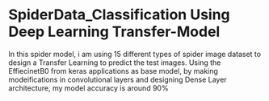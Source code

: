 # SpiderData_Classification Using Deep Learning Transfer-Model

 In this spider model, i am using 15 different types of spider image dataset to design a Transfer Learning to predict 
 the test images.
 Using the EffiecinetB0 from keras applications as base model, by making modeifications in convolutional layers and designing Dense Layer architecture, my model accuracy is
 around 90%
